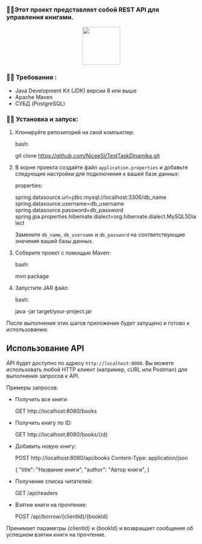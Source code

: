 ### :woman_technologist:Этот проект представляет собой REST API для управления книгами.
<div id="header" align="center">
  <img src="https://media.giphy.com/media/M9gbBd9nbDrOTu1Mqx/giphy.gif" width="100"/>
</div>

### :woman_technologist: Требования :
- Java Development Kit (JDK) версии 8 или выше
- Apache Maven
- СУБД (PostgreSQL)

### :woman_technologist: Установка и запуск: 
1. Клонируйте репозиторий на свой компьютер:

    bash:
   
    git clone https://github.com/NiceeSl/TestTaskDinamika.git
  

3. В корне проекта создайте файл `application.properties` и добавьте следующие настройки для подключения к вашей базе данных:

    properties:
   
    spring.datasource.url=jdbc:mysql://localhost:3306/db_name
    spring.datasource.username=db_username
    spring.datasource.password=db_password
    spring.jpa.properties.hibernate.dialect=org.hibernate.dialect.MySQL5Dialect
    

    Замените `db_name`, `db_username` и `db_password` на соответствующие значения вашей базы данных.

5. Соберите проект с помощью Maven:

    bash:
   
    mvn package
    

7. Запустите JAR файл:

    bash:
   
    java -jar target/your-project.jar
    

После выполнения этих шагов приложение будет запущено и готово к использованию.

## Использование API

API будет доступно по адресу `http://localhost:8080`. Вы можете использовать любой HTTP клиент (например, cURL или Postman) для выполнения запросов к API.

Примеры запросов:

- Получить все книги:

    
    GET http://localhost:8080/books
    

- Получить книгу по ID:

    
    GET http://localhost:8080/books/{id}
    

- Добавить новую книгу:

    
    POST http://localhost:8080/api/books
    Content-Type: application/json

    {
        "title": "Название книги",
        "author": "Автор книги",
    }

  
- Получение списка читателей:

    GET /api/readers


- Взятие книги на прочтение:

    POST /api/borrow/{clientId}/{bookId}
  
Принимает параметры {clientId} и {bookId} и возвращает сообщение об успешном взятии книги на прочтение.


       

